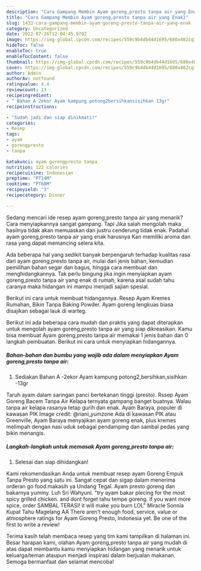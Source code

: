 ```yaml
---
description: "Cara Gampang Membin Ayam goreng,presto tanpa air yang Enak}"
title: "Cara Gampang Membin Ayam goreng,presto tanpa air yang Enak}"
slug: 1433-cara-gampang-membin-ayam-goreng-presto-tanpa-air-yang-enak
category: Uncategorized
date: 2022-07-26T12:04:45.979Z
image: https://img-global.cpcdn.com/recipes/559c9b4db44d1695/680x482cq70/ayam-gorengpresto-tanpa-air-foto-resep-utama.jpg
hideToc: false
enableToc: true
enableTocContent: false
thumbnail: https://img-global.cpcdn.com/recipes/559c9b4db44d1695/680x482cq70/ayam-gorengpresto-tanpa-air-foto-resep-utama.jpg
cover: https://img-global.cpcdn.com/recipes/559c9b4db44d1695/680x482cq70/ayam-gorengpresto-tanpa-air-foto-resep-utama.jpg
author: Admin
authorAv: notfound
ratingvalue: 4.4
reviewcount: 13
recipeingredient:
- " Bahan A 2ekor Ayam kampung potong2bersihkansisihkan 13gr"
recipeinstructions:

- "Sudah jadi dan siap dinikmati!"
categories:
- Resep
tags:
- ayam
- gorengpresto
- tanpa

katakunci: ayam gorengpresto tanpa 
nutrition: 122 calories
recipecuisine: Indonesian
preptime: "PT14M"
cooktime: "PT60M"
recipeyield: "3"
recipecategory: Dinner

---
```



Sedang mencari ide resep ayam goreng,presto tanpa air yang menarik? Cara menyiapkannya sangat gampang. Tapi Jika salah mengolah maka hasilnya tidak akan memuaskan dan justru cenderung tidak enak. Padahal ayam goreng,presto tanpa air yang enak harusnya Kan memiliki aroma dan rasa yang dapat memancing selera kita.


Ada beberapa hal yang sedikit banyak berpengaruh terhadap kualitas rasa dari ayam goreng,presto tanpa air, mulai dari jenis bahan, kemudian pemilihan bahan segar dan bagus, hingga cara membuat dan menghidangkannya. Tak perlu bingung jika ingin menyiapkan ayam goreng,presto tanpa air yang enak di rumah, karena asal sudah tahu caranya maka hidangan ini mampu menjadi sajian spesial.

Berikut ini cara untuk membuat hidangannya. Resep Ayam Kremes Rumahan, Bikin Tanpa Baking Powder. Ayam goreng lengkuas biasa disajikan sebagai lauk di warteg.


Berikut ini ada beberapa cara mudah dan praktis yang dapat diterapkan untuk mengolah ayam goreng,presto tanpa air yang siap dikreasikan. Kamu bisa membuat Ayam goreng,presto tanpa air memakai 1 jenis bahan dan 0 langkah pembuatan. Berikut ini cara untuk menyiapkan hidangannya.

<!--inarticleads1-->

##### Bahan-bahan dan bumbu yang wajib ada dalam menyiapkan Ayam goreng,presto tanpa air:

1. Sediakan  Bahan A -2ekor Ayam kampung potong2,bersihkan,sisihkan -13gr


Taruh ayam dalam saringan panci bertekanan tinggi (presto). Rssep Ayam Goreng Bacem Tanpa Air Kelapa ternyata gampang banget buatnya. Walau tanpa air kelapa rasanya tetap gurih dan enak. Ayam Baraya, populer di kawasan PIK Image credit: @riani_yumzone Ada di kawasan PIK atau Greenville, Ayam Baraya menyajikan ayam goreng enak, plus kremes melimpah dengan nasi uduk sebagai pendamping dan sambal pedas yang bikin menangis. 

<!--inarticleads2-->

##### Langkah-langkah untuk memasak Ayam goreng,presto tanpa air:


1. Selesai dan siap dihidangkan!

Kami rekomendasikan Anda untuk membuat resep ayam Goreng Empuk Tanpa Presto yang satu ini. Sangat cepat dan sigap dalam menerima orderan go food.makasih ya Undang Tegal. Ayam presto goreng dan bakarnya yummy. Luh Sri Wahyuni. &#34;try ayam bakar plecing for the most spicy grilled chicken. and dont forget tahu tempe goreng. if you want more spice, order SAMBAL TERASI! it will make you burn LOL&#34; Miracle Sonnia Kupat Tahu Magelang AA There aren&#39;t enough food, service, value or atmosphere ratings for Ayam Goreng Presto, Indonesia yet. Be one of the first to write a review! 

Terima kasih telah membaca resep yang tim kami tampilkan di halaman ini. Besar harapan kami, olahan Ayam goreng,presto tanpa air yang mudah di atas dapat membantu kamu menyiapkan hidangan yang menarik untuk keluarga/teman ataupun menjadi inspirasi dalam berjualan makanan. Semoga bermanfaat dan selamat mencoba!

